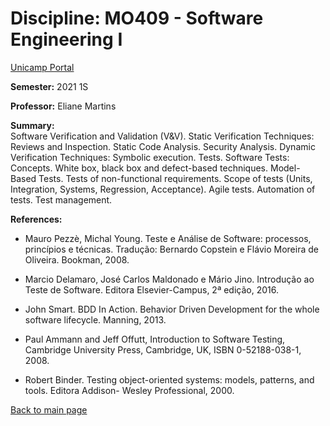 # Discipline: MO409 - Software Engineering I

[Unicamp Portal](https://www.dac.unicamp.br/portal/caderno-de-horarios/2021/1/S/P/IC/MO409)

**Semester:** 2021 1S

**Professor:** Eliane Martins 

**Summary:**  
Software Verification and Validation (V&V). Static Verification Techniques: Reviews and Inspection. Static Code Analysis. Security Analysis. Dynamic Verification Techniques: Symbolic execution. Tests. Software Tests: Concepts. White box, black box and defect-based techniques. Model-Based Tests. Tests of non-functional requirements. Scope of tests (Units, Integration, Systems, Regression, Acceptance). Agile tests. Automation of tests. Test management.

**References:**
- Mauro Pezzè, Michal Young. Teste e Análise de Software: processos, princípios e técnicas. Tradução: Bernardo Copstein e Flávio Moreira de Oliveira. Bookman, 2008.  

- Marcio Delamaro, José Carlos Maldonado e Mário Jino. Introdução ao Teste de Software. Editora Elsevier-Campus, 2ª edição, 2016.  

- John Smart. BDD In Action. Behavior Driven Development for the whole software lifecycle. Manning, 2013.  

- Paul Ammann and Jeff Offutt, Introduction to Software Testing, Cambridge University Press, Cambridge, UK, ISBN 0-52188-038-1, 2008.  
- Robert Binder. Testing object-oriented systems: models, patterns, and tools. Editora Addison- Wesley Professional, 2000.


[Back to main page](https://marceloofernandes.github.io/Academic/)
